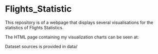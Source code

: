 # Flights_Statistic

This repository is of a webpage that displays several visualisations for the statistics of Flights Statistics.

The HTML page containing my visualization charts can be seen at: 

Dataset sources is provided in data/
